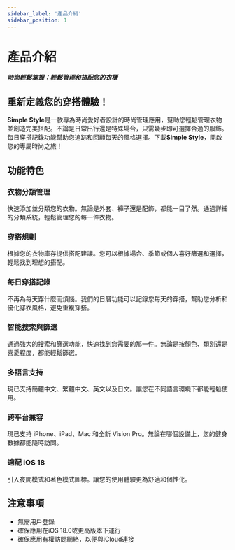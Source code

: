 ```yaml
---
sidebar_label: '產品介紹'
sidebar_position: 1
---
```


# 產品介紹

***時尚輕鬆掌握：輕鬆管理和搭配您的衣櫃***

## 重新定義您的穿搭體驗！

**Simple Style**是一款專為時尚愛好者設計的時尚管理應用，幫助您輕鬆管理衣物並創造完美搭配。不論是日常出行還是特殊場合，只需幾步即可選擇合適的服飾。每日穿搭記錄功能幫助您追踪和回顧每天的風格選擇。下載**Simple Style**，開啟您的專屬時尚之旅！

## 功能特色

### 衣物分類管理
快速添加並分類您的衣物。無論是外套、褲子還是配飾，都能一目了然。通過詳細的分類系統，輕鬆管理您的每一件衣物。

### 穿搭規劃
根據您的衣物庫存提供搭配建議。您可以根據場合、季節或個人喜好篩選和選擇，輕鬆找到理想的搭配。

### 每日穿搭記錄
不再為每天穿什麼而煩惱。我們的日曆功能可以記錄您每天的穿搭，幫助您分析和優化穿衣風格，避免重複穿搭。

### 智能搜索與篩選
通過強大的搜索和篩選功能，快速找到您需要的那一件。無論是按顏色、類別還是喜愛程度，都能輕鬆篩選。

### 多語言支持

現已支持簡體中文、繁體中文、英文以及日文。讓您在不同語言環境下都能輕鬆使用。

### 跨平台兼容

現已支持 iPhone、iPad、Mac 和全新 Vision Pro。無論在哪個設備上，您的健身數據都能隨時訪問。

### 適配 iOS 18

引入夜間模式和著色模式圖標。讓您的使用體驗更為舒適和個性化。

## 注意事項

- 無需用戶登錄
- 確保應用在iOS 18.0或更高版本下運行
- 確保應用有權訪問網絡，以便與iCloud連接
